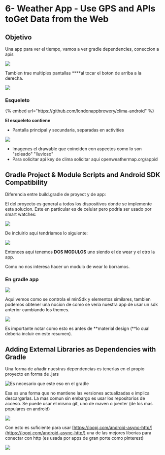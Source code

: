 # 6- Weather App - Use GPS and APIs toGet Data from the Web

## Objetivo

Una app para ver el tiempo, vamos a ver gradle dependencies, coneccion a apis

![](../../.gitbook/assets/imagen%20%28891%29.png)

Tambien trae multiples pantallas ****al tocar el boton de arriba a la derecha.

![](../../.gitbook/assets/imagen%20%28856%29.png)

### Esqueleto

{% embed url="https://github.com/londonappbrewery/clima-android" %}

**El esqueleto contiene**

* Pantalla principal y secundaria, separadas en activities

![](../../.gitbook/assets/imagen%20%28839%29.png)

* Imagenes el drawable que coinciden con aspectos como lo son "soleado" "lluvioso"
* Para solicitar api key de clima solicitar aqui openweathermap.org/appid

## Gradle Project & Module Scripts and Android SDK Compatibility

Diferencia entre build.gradle de proyect y de app:

El del proyecto es general a todos los dispositivos donde se implemente esta solucion. Este en particular es de celular pero podria ser usado por smart watches:

![](../../.gitbook/assets/imagen%20%28894%29.png)

De incluirlo aqui tendriamos lo siguiente:

![](../../.gitbook/assets/imagen%20%28861%29.png)

Entonces aqui tenemos **DOS MODULOS** uno siendo el de wear y el otro la app. 

Como no nos interesa hacer un modulo de wear lo borramos.

### En gradle app 

![](../../.gitbook/assets/imagen%20%28886%29.png)

Aqui vemos como se controla el minSdk y elementos similares, tambien podemos obtener una nocion de como se veria nuestra app de usar un sdk anterior cambiando los themes.

![](../../.gitbook/assets/imagen%20%28889%29.png)

Es importante notar como esto es antes de **material design \(**lo cual deberia incluir en este resumen\).

## Adding External Libraries as Dependencies with Gradle

Una forma de añadir nuestras dependencias es tenerlas en el propio proyecto en forma de .jars

![Es necesario que este eso en el gradle](../../.gitbook/assets/imagen%20%28826%29.png)

Esa es una forma que no mantiene las versiones actualizadas e implica descargarlas. La mas comun sin embargo es usar los repositorios de acceso. Se puede usar el mismo git, uno de maven o jcenter \(de los mas populares en android\)

![](../../.gitbook/assets/imagen%20%28862%29.png)

Con esto es suficiente para usar [https://loopj.com/android-async-http/](https://loopj.com/android-async-http/) una de las mejores liberias para conectar con http \(es usada por apps de gran porte como pinterest\)

![](../../.gitbook/assets/imagen%20%28832%29.png)























